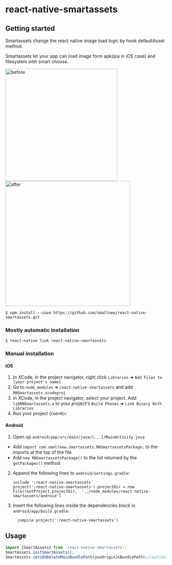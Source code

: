 
# react-native-smartassets

## Getting started

Smartassets change the react native image load logic by hook defaultAsset method.


Smartassets let your app can load image form apk(ipa in iOS case) and filesystem with smart choose.



<img src="https://github.com/smallnew/react-native-smartassets/raw/master/Sample/before_smart.jpg" width="350" alt="before"></img>
      <img src="https://github.com/smallnew/react-native-smartassets/raw/master/Sample/after_smart.png" width="390" alt="after"></img>
 

`$ npm install --save https://github.com/smallnew/react-native-smartassets.git`

### Mostly automatic installation

`$ react-native link react-native-smartassets`

### Manual installation


#### iOS

1. In XCode, in the project navigator, right click `Libraries` ➜ `Add Files to [your project's name]`
2. Go to `node_modules` ➜ `react-native-smartassets` and add `RNSmartassets.xcodeproj`
3. In XCode, in the project navigator, select your project. Add `libRNSmartassets.a` to your project's `Build Phases` ➜ `Link Binary With Libraries`
4. Run your project (`Cmd+R`)<

#### Android

1. Open up `android/app/src/main/java/[...]/MainActivity.java`
  - Add `import com.smallnew.smartassets.RNSmartassetsPackage;` to the imports at the top of the file
  - Add `new RNSmartassetsPackage()` to the list returned by the `getPackages()` method
2. Append the following lines to `android/settings.gradle`:
  	```
  	include ':react-native-smartassets'
  	project(':react-native-smartassets').projectDir = new File(rootProject.projectDir, 	'../node_modules/react-native-smartassets/android')
  	```
3. Insert the following lines inside the dependencies block in `android/app/build.gradle`:
  	```
      compile project(':react-native-smartassets')
  	```


## Usage
```javascript
import {SmartAssets} from 'react-native-smartassets';
SmartAssets.initSmartAssets();
SmartAssets.setiOSRelateMainBundlePath(youOriginJsBundlePath);//optional

```
  
